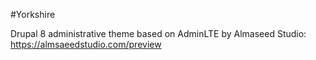 #Yorkshire

Drupal 8 administrative theme based on AdminLTE by Almaseed Studio: https://almsaeedstudio.com/preview
